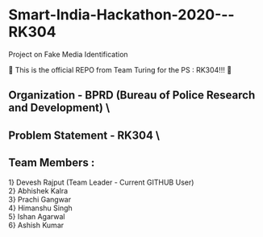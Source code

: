 # Smart-India-Hackathon-2020---RK304
Project on Fake Media Identification

  :rocket: This is the official REPO from Team Turing for the PS : RK304!!! :rocket: <br/>
 ## Organization - BPRD (Bureau of Police Research and Development) \
 ## Problem Statement - RK304 \
 ## Team Members : <br/>
 
  1} Devesh Rajput (Team Leader - Current GITHUB User) <br/>
  2} Abhishek Kalra <br/>
  3} Prachi Gangwar <br/>
  4} Himanshu Singh <br/>
  5} Ishan Agarwal <br/>
  6} Ashish Kumar <br/>
